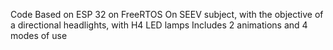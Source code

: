 Code Based on ESP 32 on FreeRTOS
On SEEV subject, with the objective of a directional headlights, with H4 LED lamps
Includes 2 animations and 4 modes of use
